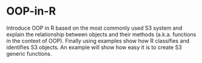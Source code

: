# OOP-in-R
Introduce OOP in R based on the most commonly used S3 system and explain the relationship between objects and their methods (a.k.a. functions in the context of OOP).  Finally using examples show how R classifies and identifies S3 objects. An example will show how easy it is to create S3 generic functions.
